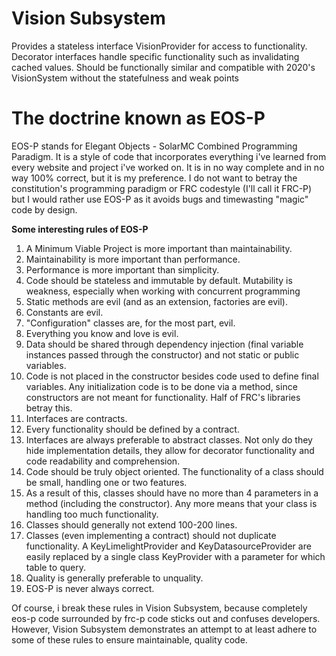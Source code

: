 # Vision Subsystem

Provides a stateless interface VisionProvider for access to functionality.
Decorator interfaces handle specific functionality such as invalidating cached values.
Should be functionally similar and compatible with 2020's VisionSystem without the 
statefulness and weak points

# The doctrine known as EOS-P

EOS-P stands for Elegant Objects - SolarMC Combined Programming Paradigm.
It is a style of code that incorporates everything i've learned from every website and project i've worked on. 
It is in no way complete and in no way 100% correct, but it is my preference.
I do not want to betray the constitution's programming paradigm or FRC codestyle (I'll call it FRC-P)
but I would rather use EOS-P as it avoids bugs and timewasting "magic" code
by design.

**Some interesting rules of EOS-P**

1. A Minimum Viable Project is more important than maintainability.
2. Maintainability is more important than performance.
3. Performance is more important than simplicity.
4. Code should be stateless and immutable by default. Mutability is weakness, especially when working with concurrent programming
5. Static methods are evil (and as an extension, factories are evil).
6. Constants are evil.
7. "Configuration" classes are, for the most part, evil.
8. Everything you know and love is evil.
9. Data should be shared through dependency injection (final variable instances passed through the constructor) and not static or public variables.
10. Code is not placed in the constructor besides code used to define final variables. Any initialization code is to be done via a method, since constructors are not meant for functionality. Half of FRC's libraries betray this.
11. Interfaces are contracts.
12. Every functionality should be defined by a contract.
13. Interfaces are always preferable to abstract classes. Not only do they hide implementation details, they allow for decorator functionality and code readability and comprehension. 
14. Code should be truly object oriented. The functionality of a class should be small, handling one or two features.
15. As a result of this, classes should have no more than 4 parameters in a method (including the constructor). Any more means that your class is handling too much functionality.
16. Classes should generally not extend 100-200 lines.
17. Classes (even implementing a contract) should not duplicate functionality. A KeyLimelightProvider and KeyDatasourceProvider are easily replaced by a single class KeyProvider with a parameter for which table to query.
18. Quality is generally preferable to unquality.
19. EOS-P is never always correct.

Of course, i break these rules in Vision Subsystem, because completely eos-p code surrounded by frc-p code sticks out and 
confuses developers. However, Vision Subsystem demonstrates an attempt to at least adhere to some of these rules to ensure 
maintainable, quality code.